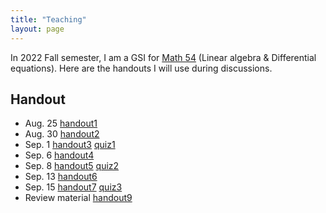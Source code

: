```yaml
---
title: "Teaching"
layout: page
---
```


In 2022 Fall semester, I am a GSI for [Math 54](https://lin-lin.github.io/MATH54/) (Linear algebra & Differential equations). Here are the handouts I will use during discussions.

## Handout

- Aug. 25 [handout1](/file/handout1.pdf) 
- Aug. 30 [handout2](/file/handout2.pdf) 
- Sep. 1 [handout3](/file/handout3.pdf) [quiz1](/file/quiz1.pdf) 
- Sep. 6 [handout4](/file/handout4.pdf)
- Sep. 8  [handout5](/file/handout5.pdf) [quiz2](/file/quiz2.pdf)  
- Sep. 13  [handout6](/file/handout6.pdf) 
- Sep. 15  [handout7](/file/handout7.pdf) [quiz3](/file/quiz3.pdf) 
- Review material [handout9](/file/handout9.pdf) 
